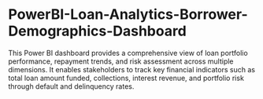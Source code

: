# PowerBI-Loan-Analytics-Borrower-Demographics-Dashboard
This Power BI dashboard provides a comprehensive view of loan portfolio performance, repayment trends, and risk assessment across multiple dimensions. It enables stakeholders to track key financial indicators such as total loan amount funded, collections, interest revenue, and portfolio risk through default and delinquency rates.
